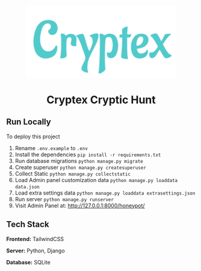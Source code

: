 <p align="center">
<img width="400" src="/static/logo_banner.png"><br>
<h1 align="center"> Cryptex Cryptic Hunt</h1></p>

## Run Locally

To deploy this project
1.  Rename `.env.example` to `.env`
2.  Install the dependencies
    `pip install -r requirements.txt`
3.  Run database migrations
    `python manage.py migrate`
4.  Create superuser
    `python manage.py createsuperuser`
5.  Collect Static
    `python manage.py collectstatic`
6.  Load Admin panel customization data
    `python manage.py loaddata data.json`
7. Load extra settings data
    `python manage.py loaddata extrasettings.json`
8.  Run server
    `python manage.py runserver`
9. Visit Admin Panel at:
    http://127.0.0.1:8000/honeypot/


## Tech Stack

**Frontend:** TailwindCSS

**Server:** Python, Django

**Database:** SQLite



